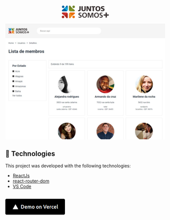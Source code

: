 <p align="center">
<img alt="Axies" src="https://raw.githubusercontent.com/franklinsouza/frontend-challenge-jsm/main/src/assets/juntossomosmais_logo.png" />
</p>

![Juntos Somos Mais](https://raw.githubusercontent.com/franklinsouza/frontend-challenge-jsm/main/src/assets/screenshot.jpeg)

## 🚀 Technologies
This project was developed with the following technologies:
 - [ReactJs](https://reactjs.org/)
 - [react-router-dom](https://github.com/remix-run/react-router)
 - [VS Code](https://code.visualstudio.com/)

<br />
<a href="https://jsm-challenge.vercel.app/" rel="nofollow" target="_blank">
  <img alt="Demo on Vercel" src="https://raw.githubusercontent.com/franklinsouza/homey/main/frontend/src/assets/vercel-demo.png" style="max-width: 100%;">
</a>